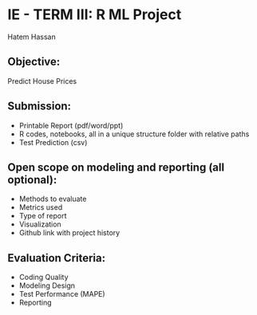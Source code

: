 # IE - TERM III: R ML Project

Hatem Hassan

## Objective:

Predict House Prices

## Submission:

- Printable Report (pdf/word/ppt)
- R codes, notebooks, all in a unique structure folder with relative paths
- Test Prediction (csv)

## Open scope on modeling and reporting (all optional):

- Methods to evaluate
- Metrics used
- Type of report
- Visualization
- Github link with project history

## Evaluation Criteria:

- Coding Quality
- Modeling Design
- Test Performance (MAPE)
- Reporting